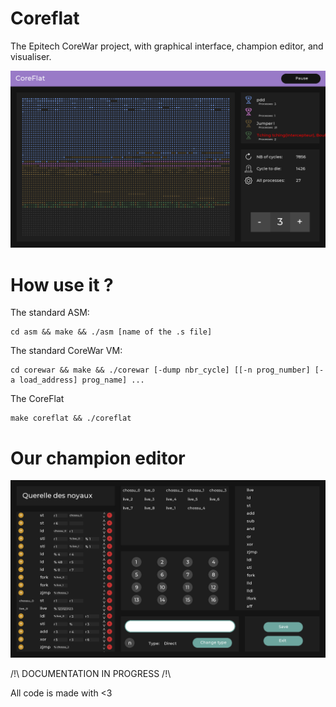 # Coreflat
The Epitech CoreWar project, with graphical interface, champion editor, and visualiser.

![alt text](https://github.com/tristanblt/Coreflat/blob/master/bonus/assets/imgs/screen1.png)

# How use it ?

The standard ASM:

```
cd asm && make && ./asm [name of the .s file]
```

The standard CoreWar VM:

```
cd corewar && make && ./corewar [-dump nbr_cycle] [[-n prog_number] [-a load_address] prog_name] ...
```

The CoreFlat

```
make coreflat && ./coreflat
```

# Our champion editor

![alt text](https://github.com/tristanblt/Coreflat/blob/master/bonus/assets/imgs/screen2.png)

/!\ DOCUMENTATION IN PROGRESS /!\

All code is made with <3

